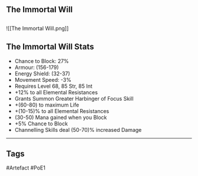 ## The Immortal Will

##
![[The Immortal Will.png]]
## The Immortal Will Stats
- Chance to Block: 27%
- Armour: (156-179)
- Energy Shield: (32-37)
- Movement Speed: -3%
- Requires Level 68, 85 Str, 85 Int
- +12% to all Elemental Resistances
- Grants Summon Greater Harbinger of Focus Skill
- +(60-80) to maximum Life
- +(10-15)% to all Elemental Resistances
- (30-50) Mana gained when you Block
- +5% Chance to Block
- Channelling Skills deal (50-70)% increased Damage


---
## Tags
#Artefact
#PoE1